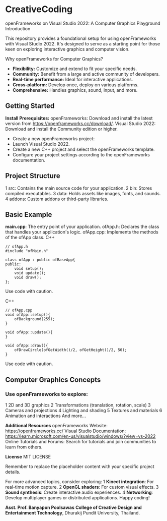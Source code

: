 # CreativeCoding

openFrameworks on Visual Studio 2022: A Computer Graphics Playground
Introduction

This repository provides a foundational setup for using openFrameworks with Visual Studio 2022. 
It's designed to serve as a starting point for those keen on exploring interactive graphics and computer vision.

Why openFrameworks for Computer Graphics?
- **Flexibility:** Customize and extend to fit your specific needs.
- **Community:** Benefit from a large and active community of developers.
- **Real-time performance:** Ideal for interactive applications.
- **Cross-platform:** Develop once, deploy on various platforms.
- **Comprehensive:** Handles graphics, sound, input, and more.

## Getting Started
**Install Prerequisites:**
openFrameworks: Download and install the latest version from https://openframeworks.cc/download/.
Visual Studio 2022: Download and install the Community edition or higher.
- Create a new openFrameworks project:
- Launch Visual Studio 2022.
- Create a new C++ project and select the openFrameworks template.
- Configure your project settings according to the openFrameworks documentation.

## Project Structure
1 src: Contains the main source code for your application.
2 bin: Stores compiled executables.
3 data: Holds assets like images, fonts, and sounds.
4 addons: Custom addons or third-party libraries.

## Basic Example
**main.cpp**: The entry point of your application.
ofApp.h: Declares the class that handles your application's logic.
ofApp.cpp: Implements the methods of the ofApp class.
C++
```
// ofApp.h
#include "ofMain.h"

class ofApp : public ofBaseApp{
public:
    void setup();
    void update();
    void draw();
};
```
Use code with caution.

C++
```
// ofApp.cpp
void ofApp::setup(){
    ofBackground(255);
}

void ofApp::update(){
}

void ofApp::draw(){
    ofDrawCircle(ofGetWidth()/2, ofGetHeight()/2, 50);
}
```
Use code with caution.

## Computer Graphics Concepts
### Use openFrameworks to explore:
1 2D and 3D graphics
2 Transformations (translation, rotation, scale)
3 Cameras and projections
4 Lighting and shading
5 Textures and materials
6 Animation and interactions
And more...

**Additional Resources**
openFrameworks Website: https://openframeworks.cc/
Visual Studio Documentation: https://learn.microsoft.com/en-us/visualstudio/windows/?view=vs-2022
Online Tutorials and Forums: Search for tutorials and join communities to learn from others.

**License**
MIT LICENSE

Remember to replace the placeholder content with your specific project details.

For more advanced topics, consider exploring:
1 **Kinect integration**: For real-time motion capture.
2 **OpenGL shaders**: For custom visual effects.
3 **Sound synthesis**: Create interactive audio experiences.
4 **Networking**: Develop multiplayer games or distributed applications.
Happy coding!

**Asst. Prof. Banyapon Poolsawas**
**College of Creative Design and Entertainment Technology**, Dhurakij Pundit University, Thailand.
 
